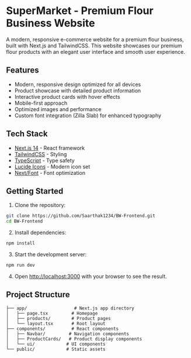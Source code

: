 # SuperMarket - Premium Flour Business Website

A modern, responsive e-commerce website for a premium flour business, built with Next.js and TailwindCSS. This website showcases our premium flour products with an elegant user interface and smooth user experience.

## Features

- Modern, responsive design optimized for all devices
- Product showcase with detailed product information
- Interactive product cards with hover effects
- Mobile-first approach
- Optimized images and performance
- Custom font integration (Zilla Slab) for enhanced typography

## Tech Stack

- [Next.js 14](https://nextjs.org/) - React framework
- [TailwindCSS](https://tailwindcss.com/) - Styling
- [TypeScript](https://www.typescriptlang.org/) - Type safety
- [Lucide Icons](https://lucide.dev/) - Modern icon set
- [Next/Font](https://nextjs.org/docs/app/building-your-application/optimizing/fonts) - Font optimization

## Getting Started

1. Clone the repository:
```bash
git clone https://github.com/Saarthak1234/BW-Frontend.git
cd BW-Frontend
```

2. Install dependencies:
```bash
npm install
```

3. Start the development server:
```bash
npm run dev
```

4. Open [http://localhost:3000](http://localhost:3000) with your browser to see the result.

## Project Structure

```
├── app/                  # Next.js app directory
│   ├── page.tsx         # Homepage
│   ├── products/        # Product pages
│   └── layout.tsx       # Root layout
├── components/          # React components
│   ├── Navbar/         # Navigation components
│   ├── ProductCards/   # Product display components
│   └── ui/            # UI components
└── public/            # Static assets
```
